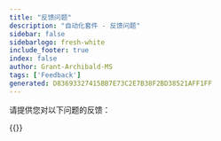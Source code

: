 ```yaml
---
title: "反馈问题"
description: "自动化套件 - 反馈问题"
sidebar: false
sidebarlogo: fresh-white
include_footer: true
index: false
author: Grant-Archibald-MS
tags: ['Feedback']
generated: D83693327415BB7E73C2E7B38F2BD38521AFF1FF
---
```


请提供您对以下问题的反馈：

{{<questions name="/content/zh-hans/feedback.json" completed="感谢您完成问题" showNavigationButtons="false" locale="zh-hans">}}
